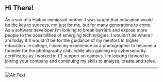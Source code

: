 
## Hi There!
<p> As a son of a Haitian immigrant mother. I was taught that education would be the key to success, not just for me, but for many generations to come. As a software developer I’m looking to break barriers and expose more people to the possibilities of emerging technologies. I wouldn’t be where I am today if it wouldn’t be for the guidance of my mentors in higher education. In college, I used my experience as a photographer to become a founder for the photography club, while also gaining my cybersecurity certificates as I worked in I.T support on campus. I’m looking forward to joining your company and continuing my skills to analyze, create and solve. </p>


 <hr>
 
 
 
![Alt Text](https://github.com/JohnbelMDev/Portfolio-Update/blob/master/LIGHT/2020-11-13%2003.55.56.gif)
